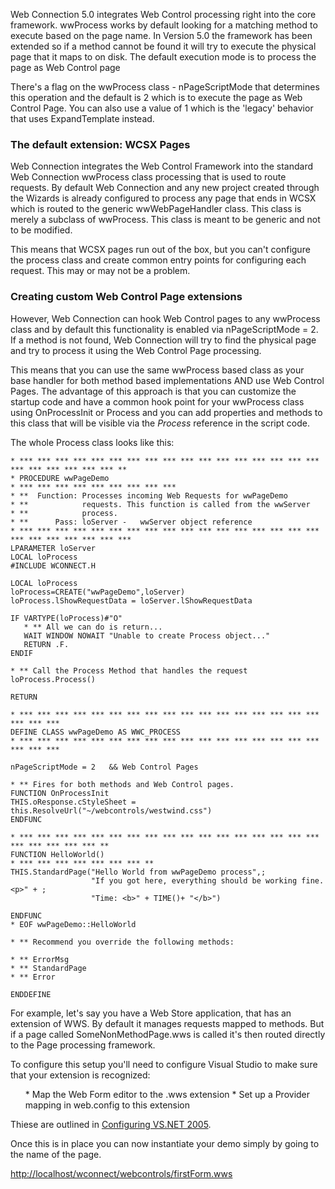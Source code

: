 ﻿Web Connection 5.0 integrates Web Control processing right into the core framework. wwProcess works by default looking for a matching method to execute based on the page name. In Version 5.0 the framework has been extended so if a method cannot be found it will try to execute the physical page that it maps to on disk. The default execution mode is to process the page as Web Control page

There's a flag on the wwProcess class - nPageScriptMode that determines this operation and the default is 2 which is to execute the page as Web Control Page. You can also use a value of 1 which is the 'legacy' behavior that uses ExpandTemplate instead.

### The default extension: WCSX Pages 
Web Connection integrates the Web Control Framework into the standard Web Connection wwProcess class processing that is used to route requests. By default Web Connection and any new project created through the Wizards is already configured to process any page that ends in WCSX which is routed to the generic wwWebPageHandler class. This class is merely a subclass of wwProcess. This class is meant to be generic and not to be modified. 

This means that WCSX pages run out of the box, but you can't configure the process class and create common entry points for configuring each request. This may or may not be a problem.

### Creating custom Web Control Page extensions
However, Web Connection can hook Web Control pages to any wwProcess class and by default this functionality is enabled via nPageScriptMode = 2. If a method is not found, Web Connection will try to find the physical page and try to process it using the Web Control Page processing.

This means that you can use the same wwProcess based class as your base handler for both method based implementations AND use Web Control Pages. The advantage of this approach is that you can customize the startup code and have a common hook point for your wwProcess class using OnProcessInit or Process and you can add properties and methods to this class that will be visible via the *Process* reference in the script code.

The whole Process class looks like this:

```foxpro
* *** *** *** *** *** *** *** *** *** *** *** *** *** *** *** *** *** *** *** *** *** *** *** **
* PROCEDURE wwPageDemo
* *** *** *** *** *** *** *** *** ***
* **  Function: Processes incoming Web Requests for wwPageDemo
* **            requests. This function is called from the wwServer 
* **            process.
* **      Pass: loServer -   wwServer object reference
* *** *** *** *** *** *** *** *** *** *** *** *** *** *** *** *** *** *** *** *** *** *** *** ***
LPARAMETER loServer
LOCAL loProcess
#INCLUDE WCONNECT.H

LOCAL loProcess 
loProcess=CREATE("wwPageDemo",loServer)
loProcess.lShowRequestData = loServer.lShowRequestData

IF VARTYPE(loProcess)#"O"
   * ** All we can do is return...
   WAIT WINDOW NOWAIT "Unable to create Process object..."
   RETURN .F.
ENDIF

* ** Call the Process Method that handles the request
loProcess.Process()

RETURN

* *** *** *** *** *** *** *** *** *** *** *** *** *** *** *** *** *** *** *** ***
DEFINE CLASS wwPageDemo AS WWC_PROCESS
* *** *** *** *** *** *** *** *** *** *** *** *** *** *** *** *** *** *** *** ***

nPageScriptMode = 2   && Web Control Pages

* ** Fires for both methods and Web Control pages.
FUNCTION OnProcessInit
THIS.oResponse.cStyleSheet = this.ResolveUrl("~/webcontrols/westwind.css")
ENDFUNC

* *** *** *** *** *** *** *** *** *** *** *** *** *** *** *** *** *** *** *** *** *** *** **
FUNCTION HelloWorld()
* *** *** *** *** *** *** *** **
THIS.StandardPage("Hello World from wwPageDemo process",;
                  "If you got here, everything should be working fine.<p>" + ;
                  "Time: <b>" + TIME()+ "</b>")
                  
ENDFUNC
* EOF wwPageDemo::HelloWorld

* ** Recommend you override the following methods:

* ** ErrorMsg
* ** StandardPage
* ** Error

ENDDEFINE
```

For example, let's say you have a Web Store application, that has an extension of WWS. By default it manages requests mapped to methods. But if a page called SomeNonMethodPage.wws is called it's then routed directly to the Page processing framework.

To configure this setup you'll need to configure Visual Studio to make sure that your extension is recognized:
<ul>
* Map the Web Form editor to the .wws extension
* Set up a Provider mapping in web.config to this extension
</ul>

Thiese are outlined in [Configuring VS.NET 2005](vfps://Topic/_1LO02GGFG).

Once this is in place you can now instantiate your demo simply by going to the name of the page.

<a href="http://localhost/wconnect/webcontrols/firstForm.wws" target="top">http://localhost/wconnect/webcontrols/firstForm.wws</a>